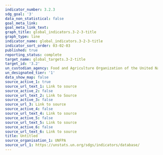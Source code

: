 ```yaml
---
indicator_number: 3.2.3
sdg_goal: '3'
data_non_statistical: false
goal_meta_link: 
goal_meta_link_text: 
graph_title: global_indicators.3-2-3-title
graph_type: line
indicator_name: global_indicators.3-2-3-title
indicator_sort_order: 03-02-03
published: true
reporting_status: complete
target_name: global_targets.3-2-title
target_id: '3.2'
un_custodian_agency: Food and Agriculture Organization of the United Nations (FAO)
un_designated_tier: '1'
data_show_map: false
source_active_1: true
source_url_text_1: Link to source
source_active_2: false
source_url_text_2: Link to Source
source_active_3: false
source_url_3: Link to source
source_active_4: false
source_url_text_4: Link to source
source_active_5: false
source_url_text_5: Link to source
source_active_6: false
source_url_text_6: Link to source
title: Untitled
source_organisation_1: UNFPA
source_url_1: https://unstats.un.org/sdgs/indicators/database/
---
```

